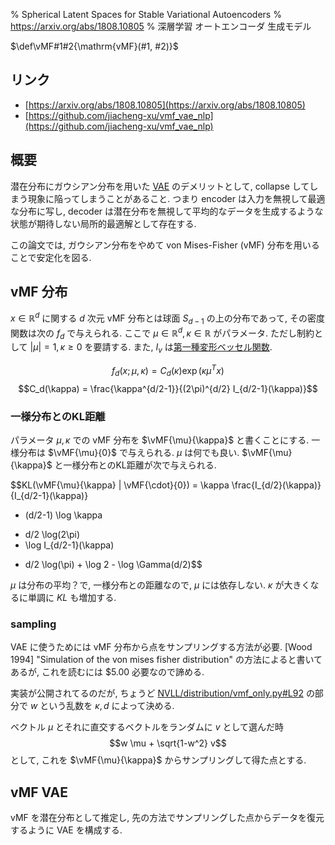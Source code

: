 % Spherical Latent Spaces for Stable Variational Autoencoders
% https://arxiv.org/abs/1808.10805
% 深層学習 オートエンコーダ 生成モデル

$\def\vMF#1#2{\mathrm{vMF}(#1, #2)}$

## リンク

- [https://arxiv.org/abs/1808.10805](https://arxiv.org/abs/1808.10805)
- [https://github.com/jiacheng-xu/vmf_vae_nlp](https://github.com/jiacheng-xu/vmf_vae_nlp)

## 概要

潜在分布にガウシアン分布を用いた [VAE](VAE.html) のデメリットとして,
collapse してしまう現象に陥ってしまうことがあること.
つまり encoder は入力を無視して最適な分布に写し,
decoder は潜在分布を無視して平均的なデータを生成するような状態が期待しない局所的最適解として存在する.

この論文では, ガウシアン分布をやめて von Mises-Fisher (vMF) 分布を用いることで安定化を図る.

## vMF 分布

$x \in \mathbb R^d$ に関する $d$ 次元 vMF 分布とは球面 $S_{d-1}$ の上の分布であって, その密度関数は次の $f_d$ で与えられる.
ここで $\mu \in \mathbb R^d, \kappa \in \mathbb R$ がパラメータ.
ただし制約として $|\mu|=1, \kappa \geq 0$ を要請する.
また, $I_v$ は[第一種変形ベッセル関数](https://ja.wikipedia.org/wiki/%E3%83%99%E3%83%83%E3%82%BB%E3%83%AB%E9%96%A2%E6%95%B0#%E5%A4%89%E5%BD%A2%E3%83%99%E3%83%83%E3%82%BB%E3%83%AB%E9%96%A2%E6%95%B0).

$$f_d(x ; \mu, \kappa) = C_d(\kappa) \exp(\kappa \mu^T x)$$
$$C_d(\kappa) = \frac{\kappa^{d/2-1}}{(2\pi)^{d/2} I_{d/2-1}(\kappa)}$$

### 一様分布とのKL距離

パラメータ $\mu, \kappa$ での vMF 分布を $\vMF{\mu}{\kappa}$ と書くことにする.
一様分布は $\vMF{\mu}{0}$ で与えられる. $\mu$ は何でも良い.
$\vMF{\mu}{\kappa}$ と一様分布とのKL距離が次で与えられる.

$$KL(\vMF{\mu}{\kappa} \| \vMF{\cdot}{0}) =
\kappa \frac{I_{d/2}(\kappa)}{I_{d/2-1}(\kappa)}
+ (d/2-1) \log \kappa
- d/2 \log(2\pi)
- \log I_{d/2-1}(\kappa)
+ d/2 \log(\pi) + \log 2 - \log \Gamma(d/2)$$

$\mu$ は分布の平均？で, 一様分布との距離なので, $\mu$ には依存しない.
$\kappa$ が大きくなるに単調に $KL$ も増加する.

### sampling

VAE に使うためには vMF 分布から点をサンプリングする方法が必要.
[Wood 1994] "Simulation of the von mises fisher distribution"
の方法によると書いてあるが, これを読むには \$5.00 必要なので諦める.

実装が公開されてるのだが,
ちょうど
[NVLL/distribution/vmf_only.py#L92](https://github.com/jiacheng-xu/vmf_vae_nlp/blob/master/NVLL/distribution/vmf_only.py#L92)
の部分で $w$ という乱数を $\kappa, d$ によって決める.

ベクトル $\mu$ とそれに直交するベクトルをランダムに $v$ として選んだ時
$$w \mu + \sqrt{1-w^2} v$$
として, これを $\vMF{\mu}{\kappa}$ からサンプリングして得た点とする.

## vMF VAE

vMF を潜在分布として推定し, 先の方法でサンプリングした点からデータを復元するように VAE を構成する.

